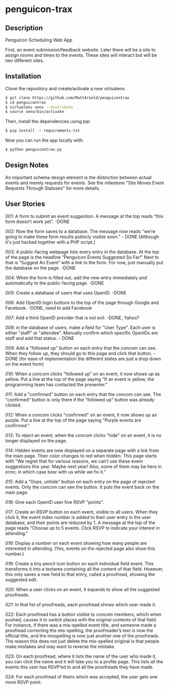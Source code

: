 penguicon-trax
==============

## Description

Penguicon Scheduling Web App

First, an event submission/feedback website. Later there will be a site to assign rooms and times to the events. These sites will interact but will be two different sites.

## Installation

Clone the repository and create/activate a new virtualenv.

```sh
$ git clone https://github.com/MattArnold/penguicontrax
$ cd penguicontrax
$ virtualenv venv --distribute
$ source venv/bin/activate
```

Then, install the dependencies using pip:

```sh
$ pip install -r requirements.txt
```

Now you can run the app locally with:

```sh
$ python penguicontrax.py
```

## Design Notes

An important schema design element is the distinction between actual events and merely requests for events. See the milestone "Site Moves Event Requests Through Statuses" for more details.

## User Stories

*001*: A form to submit an event suggestion. A message at the top reads “this form doesn’t work yet”. -DONE

*002*: Now the form saves to a database. The message now reads “we’re going to make these form results publicly visible soon.” - DONE (Although it's just hacked together with a PHP script.)

*003*: A public-facing webpage lists every entry in the database. At the top of the page is the headline “Penguicon Events Suggested So Far!” Next to that is “Suggest An Event” with a link to the form. For now, just manually put the database on the page. -DONE
 
*004*: When the form is filled out, add the new entry immediately and automatically to the public-facing page. -DONE

*005*: Create a database of users that uses OpenID. -DONE

*006*: Add OpenID login buttons to the top of the page through Google and Facebook. -DONE, need to add Facebook

*007*: Add a third OpenID provider that is not evil. -DONE, Yahoo?

*008*: in the database of users, make a field for "User Type". Each user is either "staff" or "attendee". Manually confirm which specific OpenIDs are staff and add that status. - DONE

*009*: Add a "followed up" button on each entry that the concom can see. When they follow up, they should go to this page and click that button. -DONE (for ease of implementation the different states are just a drop down on the event form)

*010*: When a concom clicks "followed up" on an event, it now shows up as yellow. Put a line at the top of the page saying "If an event is yellow, the programming team has contacted the presenter." 

*011*: Add a "confirmed" button on each entry that the concom can see. The "confirmed" button is only there if the "followed up" button was already clicked. 

*012*: When a concom clicks "confirmed" on an event, it now shows up as purple. Put a line at the top of the page saying "Purple events are confirmed." 

*013*: To reject an event, when the concom clicks "hide" on an event, it is no longer displayed on the page.

*014*: Hidden events are now displayed on a separate page with a link from the main page. Their color changes to red when hidden. This page starts with "We regret that for various reasons, we can’t use these event suggestions this year. Maybe next year! Also, some of them may be here in error, in which case bear with us while we fix it."

*015*: Add a "Oops, unhide" button on each entry on the page of rejected events. Only the concom can see the button. It puts the event back on the main page. 

*016*: Give each OpenID user five RSVP "points".

*017*: Create an RSVP button on each event, visible to all users. When they click it, the event index number is added to their user entry in the user database, and their points are reduced by 1. A message at the top of the page reads "Choose up to 5 events. Click RSVP to indicate your interest in attending."

*018*: Display a number on each event showing how many people are interested in attending. (Yes, events on the rejected page also show this number.)

*019*: Create a tiny pencil icon button on each individual field event. This transforms it into a textarea containing all the content of that field. However, this only saves a new field to that entry, called a proofread, showing the suggested edit.

*020*: When a user clicks on an event, it expands to show all the suggested proofreads.

*021*: In that list of proofreads, each proofread shows which user made it.

*022*: Each proofread has a button visible to concom members, which when pushed, causes it to switch places with the original contents of that field. For instance, if there was a mis-spelled event title, and someone made a proofread correcting the mis-spelling, the proofreader’s text is now the official title, and the misspelling is now just another one of the proofreads. The reason this does not just delete the mis-spelled original is that people make mistakes and may want to reverse the mistake.

*023*: On each proofread, where it lists the name of the user who made it, you can click the name and it will take you to a profile page. This lists all the events this user has RSVP’ed to and all the proofreads they have made.

*024*: For each proofread of theirs which was accepted, the user gets one more RSVP point. 
